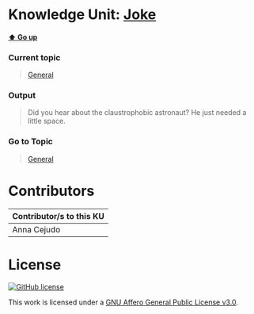 # Knowledge Unit: [Joke](../../knowledge_units/general/joke.md)

#### [:arrow_up: Go up](../../topics/general.md)
### Current topic
> [General](../../topics/general.md)
### Output
> Did you hear about the claustrophobic astronaut? He just needed a little space.
### Go to Topic
> [General](../../topics/general.md)


# Contributors

| Contributor/s to this KU |
| - | 
| Anna Cejudo |

# License
[![GitHub license](https://img.shields.io/github/license/inbrainz/cerebro)](https://github.com/inbrainz/cerebro/blob/master/LICENSE)

This work is licensed under a [GNU Affero General Public License v3.0](https://www.gnu.org/licenses/agpl-3.0.txt).